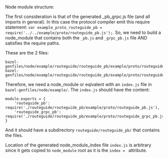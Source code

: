 ##

Node module structure:

The first consideration is that of the generated _pb_grpc.js file (and all
imports in general).  In this case the protocol compiler emit this require
statement: `var example_proto_routeguide_pb =
require('../../example/proto/routeguide_pb.js');`.  So, we need to build a
node_module that contains both the `_pb.js` and `_grpc_pb.js` file AND satisfies
the require paths.

These are the 2 files:

```
bazel-genfiles/node/example/routeguide/routeguide_pb/example/proto/routeguide_pb.js
bazel-genfiles/node/example/routeguide/routeguide_pb/example/proto/routeguide_grpc_pb.js
```

Therefore, we need a node_module or eqivalent with an `index.js` file in
`bazel-genfiles/node/example/`.  The `index.js` should have the content:

```
module.exports = {
    'routeguide_pb': require('./routeguide/routeguide_pb/example/proto/routeguide_pb.js'),
    'routeguide_grpc_pb': require('./routeguide/routeguide_pb/example/proto/routeguide_grpc_pb.js'),
}
```

And it should have a subdirectory `routeguide/routeguide_pb/` that contains the files.

Location of the generated node_module_index file `index.js` is arbitrary since
it gets copied to `node_module` root as it is the `index = ` attribute.